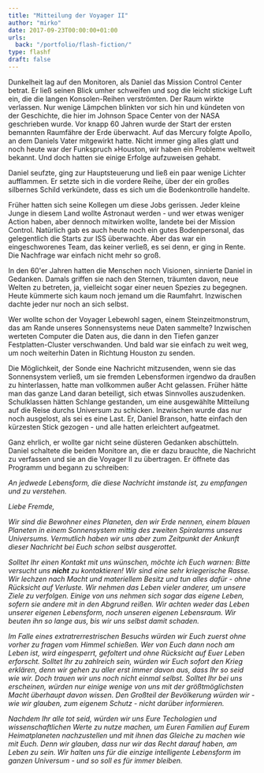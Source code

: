 ```yaml
---
title: "Mitteilung der Voyager II"
author: "mirko"
date: 2017-09-23T00:00:00+01:00
urls:
  back: "/portfolio/flash-fiction/"
type: flashf
draft: false
---
```


Dunkelheit lag auf den Monitoren, als Daniel das Mission Control Center betrat. Er ließ seinen Blick umher schweifen und sog die leicht stickige Luft ein, die die langen Konsolen-Reihen verströmten. Der Raum wirkte verlassen. Nur wenige Lämpchen blinkten vor sich hin und kündeten von der Geschichte, die hier im Johnson Space Center von der NASA geschrieben wurde. Vor knapp 60 Jahren wurde der Start der ersten bemannten Raumfähre der Erde überwacht. Auf das Mercury folgte Apollo, an dem Daniels Vater mitgewirkt hatte. Nicht immer ging alles glatt und noch heute war der Funkspruch »Houston, wir haben ein Problem« weltweit bekannt. Und doch hatten sie einige Erfolge aufzuweisen gehabt.

Daniel seufzte, ging zur Hauptsteuerung und ließ ein paar wenige Lichter aufflammen. Er setzte sich in die vordere Reihe, über der ein großes silbernes Schild verkündete, dass es sich um die Bodenkontrolle handelte.

Früher hatten sich seine Kollegen um diese Jobs gerissen. Jeder kleine Junge in diesem Land wollte Astronaut werden - und wer etwas weniger Action haben, aber dennoch mitwirken wollte, landete bei der Mission Control. Natürlich gab es auch heute noch ein gutes Bodenpersonal, das gelegentlich die Starts zur ISS überwachte. Aber das war ein eingeschworenes Team, das keiner verließ, es sei denn, er ging in Rente. Die Nachfrage war einfach nicht mehr so groß.

In den 60'er Jahren hatten die Menschen noch Visionen, sinnierte Daniel in Gedanken. Damals griffen sie nach den Sternen, träumten davon, neue Welten zu betreten, ja, vielleicht sogar einer neuen Spezies zu begegnen. Heute kümmerte sich kaum noch jemand um die Raumfahrt. Inzwischen dachte jeder nur noch an sich selbst.

Wer wollte schon der Voyager Lebewohl sagen, einem Steinzeitmonstrum, das am Rande unseres Sonnensystems neue Daten sammelte? Inzwischen werteten Computer die Daten aus, die dann in den Tiefen ganzer Festplatten-Cluster verschwanden. Und bald war sie einfach zu weit weg, um noch weiterhin Daten in Richtung Houston zu senden.

Die Möglichkeit, der Sonde eine Nachricht mitzusenden, wenn sie das Sonnensystem verließ, um sie fremden Lebensformen irgendwo da draußen zu hinterlassen, hatte man vollkommen außer Acht gelassen. Früher hätte man das ganze Land daran beteiligt, sich etwas Sinnvolles auszudenken. Schulklassen hätten Schlange gestanden, um eine ausgewählte Mitteilung auf die Reise durchs Universum zu schicken. Inzwischen wurde das nur noch ausgelost, als sei es eine Last. Er, Daniel Branson, hatte einfach den kürzesten Stick gezogen - und alle hatten erleichtert aufgeatmet.

Ganz ehrlich, er wollte gar nicht seine düsteren Gedanken abschütteln. Daniel schaltete die beiden Monitore an, die er dazu brauchte, die Nachricht zu verfassen und sie an die Voyager II zu übertragen. Er öffnete das Programm und begann zu schreiben:

*An jedwede Lebensform, die diese Nachricht imstande ist, zu empfangen und zu verstehen.*

*Liebe Fremde,*

*Wir sind die Bewohner eines Planeten, den wir Erde nennen, einem blauen Planeten in einem Sonnensystem mittig des zweiten Spiralarms unseres Universums. Vermutlich haben wir uns aber zum Zeitpunkt der Ankunft dieser Nachricht bei Euch schon selbst ausgerottet.*

*Solltet Ihr einen Kontakt mit uns wünschen, möchte ich Euch warnen: Bitte versucht uns __nicht__ zu kontaktieren! Wir sind eine sehr kriegerische Rasse. Wir lechzen nach Macht und materiellem Besitz und tun alles dafür - ohne Rücksicht auf Verluste. Wir nehmen das Leben vieler anderer, um unsere Ziele zu verfolgen. Einige von uns nehmen sich sogar das eigene Leben, sofern sie andere mit in den Abgrund reißen. Wir achten weder das Leben unserer eigenen Lebensform, noch unseren eigenen Lebensraum. Wir beuten ihn so lange aus, bis wir uns selbst damit schaden.*

*Im Falle eines extratrerrestrischen Besuchs würden wir Euch zuerst ohne vorher zu fragen vom Himmel schießen. Wer von Euch dann noch am Leben ist, wird eingesperrt, gefoltert und ohne Rücksicht auf Euer Leben erforscht. Solltet Ihr zu zahlreich sein, würden wir Euch sofort den Krieg erklären, denn wir gehen zu aller erst immer davon aus, dass Ihr so seid wie wir. Doch trauen wir uns noch nicht einmal selbst. Solltet Ihr bei uns erscheinen, würden nur einige wenige von uns mit der größtmöglichsten Macht überhaupt davon wissen. Den Großteil der Bevölkerung würden wir - wie wir glauben, zum eigenem Schutz - nicht darüber informieren.*

*Nachdem Ihr alle tot seid, würden wir uns Eure Techologien und wissenschaftlichen Werte zu nutze machen, um Euren Familien auf Eurem Heimatplaneten nachzustellen und mit ihnen das Gleiche zu machen wie mit Euch. Denn wir glauben, dass nur wir das Recht darauf haben, am Leben zu sein. Wir halten uns für die einzige intelligente Lebensform im ganzen Universum - und so soll es für immer bleiben.*